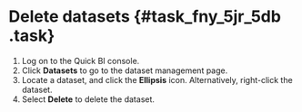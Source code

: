 # Delete datasets {#task_fny_5jr_5db .task}

1.   Log on to the Quick BI console. 
2.   Click **Datasets** to go to the dataset management page. 
3.  Locate a dataset, and click the **Ellipsis** icon. Alternatively, right-click the dataset. 
4.  Select **Delete** to delete the dataset. 


